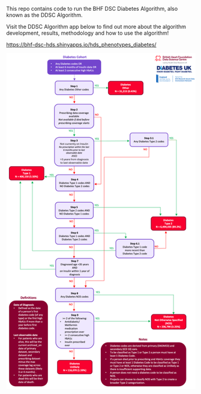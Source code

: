 This repo contains code to run the BHF DSC Diabetes Algorithm, also known as the DDSC Algorithm.

Visit the DDSC Algorithm app below to find out more about the algorithm development, results, methodology and how to use the algorithm!

https://bhf-dsc-hds.shinyapps.io/hds_phenotypes_diabetes/



![DDSC Algorithm](flowchart/DDSC_Algorithm.png)
